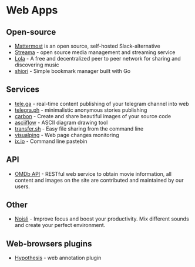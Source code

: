 # Web Apps

## Open-source

* [Mattermost](https://www.mattermost.org/) is an open source, self-hosted Slack-alternative
* [Streama](http://dularion.github.io/streama/) - open source media management and streaming service
* [Lola](https://lolashare.com/) - A free and decentralized peer to peer network for sharing and discovering music
* [shiori](https://github.com/RadhiFadlillah/shiori) - Simple bookmark manager built with Go

## Services

* [tele.ga](http://tele.ga) - real-time content publishing of your telegram channel into web
* [telegra.ph](http://telegra.ph) - minimalistic anonymous stories publishing
* [carbon](https://carbon.now.sh) - Create and share beautiful images of your source code
* [asciiflow](http://asciiflow.com/) - ASCII diagram drawing tool
* [transfer.sh](https://transfer.sh/) - Easy file sharing from the command line
* [visualping](https://visualping.io/) - Web page changes monitoring
* [ix.io](ix.io) - Command line pastebin

## API

 * [OMDb API](http://www.omdbapi.com/) - RESTful web service to obtain movie information, all content and images on the site are contributed and maintained by our users.


## Other

* [Noisli](https://www.noisli.com/) - Improve focus and boost your productivity. Mix different sounds and create your perfect environment.


## Web-browsers plugins

* [Hypothesis](https://hypothes.is) - web annotation plugin
